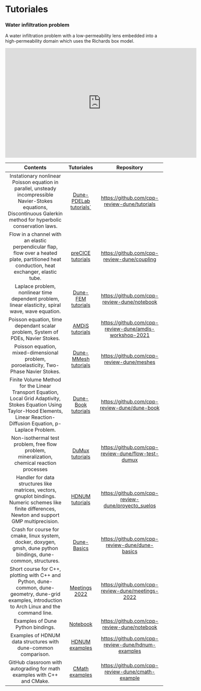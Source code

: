 # Tutoriales

### Water infiltration problem

A water infiltration problem with a low-permeability lens embedded
into a high-permeability domain which uses the Richards box model.

<iframe width="610" height="350"
  sandbox="allow-same-origin allow-scripts allow-popups"
  src="https://www.youtube-nocookie.com/embed/sjpLlS82Gz8"
  frameborder="0" allowfullscreen>
</iframe>

|                                                                                     Contents                                                                                      |                                       Tutoriales                                       |                       Repository                       |
| :-------------------------------------------------------------------------------------------------------------------------------------------------------------------------------: | :------------------------------------------------------------------------------------: | :----------------------------------------------------: |
|       Instationary nonlinear Poisson equation in parallel, unsteady incompressible Navier-Stokes equations, Discontinuous Galerkin method for hyperbolic conservation laws.       | [Dune-PDELab tutorials`](https://gitlab.dune-project.org/pdelab/dune-pdelab-tutorials) |      https://github.com/cpp-review-dune/tutorials      |
|                    Flow in a channel with an elastic perpendicular flap, flow over a heated plate, partitioned heat conduction, heat exchanger, elastic tube.                     |                [preCICE tutorials](https://precice.org/tutorials.html)                 |      https://github.com/cpp-review-dune/coupling       |
|                                         Laplace problem, nonlinear time dependent problem, linear elasticity, spiral wave, wave equation.                                         |     [Dune-FEM tutorials](https://dune-project.org/sphinx/content/sphinx/dune-fem)      |      https://github.com/cpp-review-dune/notebook       |
|                                                  Poisson equation, time dependant scalar problem, System of PDEs, Navier Stokes.                                                  |     [AMDiS tutorials](https://amdis.readthedocs.io/en/latest/tutorials/tutorials)      | https://github.com/cpp-review-dune/amdis-workshop-2021 |
|                                               Poisson equation, mixed-dimensional problem, poroelasticity, Two-Phase Navier Stokes.                                               |     [Dune-MMesh tutorials](https://dune-mmesh.readthedocs.io/en/latest/index.html)     |       https://github.com/cpp-review-dune/meshes        |
| Finite Volume Method for the Linear Transport Equation, Local Grid Adaptivity, Stokes Equation Using Taylor-Hood Elements, Linear Reaction-Diffusion Equation, p-Laplace Problem. |          [Dune-Book tutorials](https://github.com/cpp-review-dune/dune-book)           |      https://github.com/cpp-review-dune/dune-book      |
|                                           Non-isothermal test problem,  free flow problem, mineralization, chemical reaction processes                                            |  [DuMux tutorials](https://git.iws.uni-stuttgart.de/dumux-repositories/dumux-course)   |   https://github.com/cpp-review-dune/flow-test-dumux   |
|               Handler for data structures like matrices, vectors, gnuplot bindings. Numeric schemes like finite differences, Newton and support GMP multiprecision.               |      [HDNUM tutorials](https://parcomp-git.iwr.uni-heidelberg.de/Teaching/hdnum)       |   https://github.com/cpp-review-dune/proyecto_suelos   |
|                                  Crash for course for cmake, linux system, docker, doxygen, gmsh, dune python bindings, dune-common, structures.                                  |             [Dune-Basics](https://github.com/cpp-review-dune/dune-basics)              |     https://github.com/cpp-review-dune/dune-basics     |
|               Short course for C++, plotting with C++ and Python, dune-common, dune-geometry, dune-grid examples, introduction to Arch Linux and the command line.                |           [Meetings 2022](https://github.com/cpp-review-dune/meetings-2022)            |    https://github.com/cpp-review-dune/meetings-2022    |
|                                                                         Examples of Dune Python bindings.                                                                         |                [Notebook](https://github.com/cpp-review-dune/notebook)                 |      https://github.com/cpp-review-dune/notebook       |
|                                                          Examples of HDNUM data structures with dune-common comparison.                                                           |          [HDNUM examples](https://github.com/cpp-review-dune/hdnum-examples)           |   https://github.com/cpp-review-dune/hdnum-examples    |
|                                                      GitHub classroom with autograding for math examples with C++ and CMake.                                                      |           [CMath examples](https://github.com/cpp-review-dune/cmath-example)           |    https://github.com/cpp-review-dune/cmath-example    |
